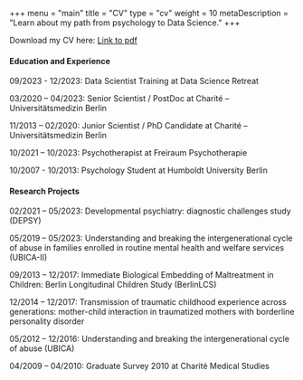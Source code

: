 +++
menu = "main"
title = "CV"
type = "cv"
weight = 10
metaDescription = "Learn about my path from psychology to Data Science."
+++

Download my CV here: [Link to pdf](../pdf/cv.pdf)

#### Education and Experience


09/2023 - 12/2023: Data Scientist Training at Data Science Retreat

03/2020 – 04/2023: Senior Scientist / PostDoc at Charité – Universitätsmedizin Berlin

11/2013 – 02/2020: Junior Scientist / PhD Candidate at Charité – Universitätsmedizin Berlin

10/2021 – 10/2023: Psychotherapist at Freiraum Psychotherapie

10/2007 - 10/2013: Psychology Student at Humboldt University Berlin


#### Research Projects

02/2021 – 05/2023: Developmental psychiatry: diagnostic challenges study (DEPSY)

05/2019 – 05/2023: Understanding and breaking the intergenerational cycle of abuse in families enrolled in routine mental health and welfare services (UBICA-II)

09/2013 – 12/2017: Immediate Biological Embedding of Maltreatment in Children: Berlin Longitudinal Children Study (BerlinLCS)

12/2014 – 12/2017: Transmission of traumatic childhood experience across generations: mother-child interaction in traumatized mothers with borderline personality disorder

05/2012 – 12/2016: Understanding and breaking the intergenerational cycle of abuse (UBICA)

04/2009 – 04/2010: Graduate Survey 2010 at Charité Medical Studies